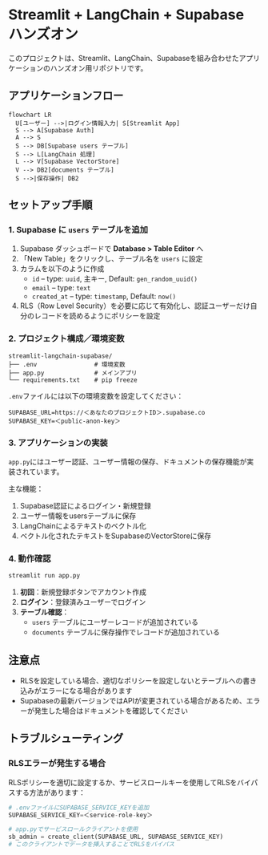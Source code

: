 # Streamlit + LangChain + Supabase ハンズオン

このプロジェクトは、Streamlit、LangChain、Supabaseを組み合わせたアプリケーションのハンズオン用リポジトリです。

## アプリケーションフロー

```mermaid
flowchart LR
  U[ユーザー] -->|ログイン情報入力| S[Streamlit App]
  S --> A[Supabase Auth]
  A --> S
  S --> DB[Supabase users テーブル]
  S --> L[LangChain 処理]
  L --> V[Supabase VectorStore]
  V --> DB2[documents テーブル]
  S -->|保存操作| DB2
```

## セットアップ手順

### 1. Supabase に `users` テーブルを追加

1. Supabase ダッシュボードで **Database > Table Editor** へ  
2. 「New Table」をクリックし、テーブル名を `users` に設定  
3. カラムを以下のように作成  
   - `id`       – type: `uuid`, 主キー, Default: `gen_random_uuid()`  
   - `email`    – type: `text`  
   - `created_at` – type: `timestamp`, Default: `now()`  
4. RLS（Row Level Security）を必要に応じて有効化し、認証ユーザーだけ自分のレコードを読めるようにポリシーを設定  

### 2. プロジェクト構成／環境変数

```
streamlit-langchain-supabase/
├── .env                # 環境変数
├── app.py              # メインアプリ
└── requirements.txt    # pip freeze
```

`.env`ファイルには以下の環境変数を設定してください：

```dotenv
SUPABASE_URL=https://＜あなたのプロジェクトID＞.supabase.co
SUPABASE_KEY=＜public-anon-key＞
```

### 3. アプリケーションの実装

`app.py`にはユーザー認証、ユーザー情報の保存、ドキュメントの保存機能が実装されています。

主な機能：
1. Supabase認証によるログイン・新規登録
2. ユーザー情報をusersテーブルに保存
3. LangChainによるテキストのベクトル化
4. ベクトル化されたテキストをSupabaseのVectorStoreに保存

### 4. 動作確認

```bash
streamlit run app.py
```

1. **初回**：新規登録ボタンでアカウント作成  
2. **ログイン**：登録済みユーザーでログイン  
3. **テーブル確認**：  
   - `users` テーブルにユーザーレコードが追加されている  
   - `documents` テーブルに保存操作でレコードが追加されている  

## 注意点

- RLSを設定している場合、適切なポリシーを設定しないとテーブルへの書き込みがエラーになる場合があります
- Supabaseの最新バージョンではAPIが変更されている場合があるため、エラーが発生した場合はドキュメントを確認してください

## トラブルシューティング

### RLSエラーが発生する場合

RLSポリシーを適切に設定するか、サービスロールキーを使用してRLSをバイパスする方法があります：

```python
# .envファイルにSUPABASE_SERVICE_KEYを追加
SUPABASE_SERVICE_KEY=＜service-role-key＞

# app.pyでサービスロールクライアントを使用
sb_admin = create_client(SUPABASE_URL, SUPABASE_SERVICE_KEY)
# このクライアントでデータを挿入することでRLSをバイパス
``` 